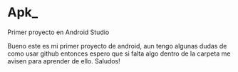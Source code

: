 # Apk_
Primer proyecto en Android Studio

Bueno este es mi primer proyecto de android, aun tengo algunas dudas de como usar github entonces espero que si falta algo dentro
de la carpeta me avisen para aprender de ello.
Saludos!
